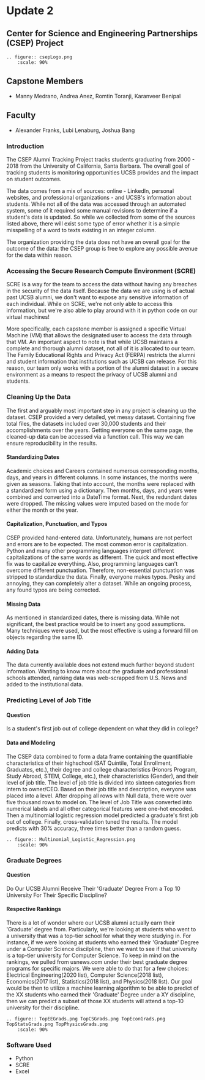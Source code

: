 # Update 2
## Center for Science and Engineering Partnerships (CSEP) Project
```{eval-rst}
.. figure:: csepLogo.png
    :scale: 90% 
```
## Capstone Members
* Manny Medrano, Andrea Anez, Romtin Toranji, Karanveer Benipal
## Faculty
* Alexander Franks, Lubi Lenaburg, Joshua Bang

### Introduction
The CSEP Alumni Tracking Project tracks students graduating from  2000 - 2018 from the University of California, Santa Barbara. The overall goal of tracking students is monitoring opportunities UCSB provides and the impact on student outcomes. 

The data comes from a mix of sources: online - LinkedIn, personal websites, and professional organizations - and UCSB's information about students. While not all of the data was accessed through an automated system, some of it required some manual revisions to determine if a student's data is updated. So while we collected from some of the sources listed above, there will exist some type of error whether it is a simple misspelling of a word to texts existing in an integer column. 

The organization providing the data does not have an overall goal for the outcome of the data: the CSEP group is free to explore any possible avenue for the data within reason.  

### Accessing the Secure Research Compute Environment (SCRE)
SCRE is a way for the team to access the data without having any breaches in the security of the data itself. Because the data we are using is of actual past UCSB alumni, we don't want to expose any sensitive information of each individual. While on SCRE, we're not only able to access this information, but we're also able to play around with it in python code on our virtual machines! 

More specifically, each capstone member is assigned a specific Virtual Machine (VM) that allows the designated user to access the data through that VM. An important aspect to note is that while UCSB maintains a complete and thorough alumni dataset, not all of it is allocated to our team. The Family Educational Rights and Privacy Act (FERPA) restricts the alumni and student information that institutions such as UCSB can release. For this reason, our team only works with a portion of the alumni dataset in a secure environment as a means to respect the privacy of UCSB alumni and students.

### Cleaning Up the Data  
The first and arguably most important step in any project is cleaning up the dataset. CSEP provided a very detailed, yet messy dataset. Containing five total files, the datasets included over 30,000 students and their accomplishments over the years. Getting everyone on the same page, the cleaned-up data can be accessed via a function call. This way we can ensure reproducibility in the results.  
#### Standardizing Dates 
Academic choices and Careers contained numerous corresponding months, days, and years in different columns. In some instances, the months were given as seasons. Taking that into account, the months were replaced with a standardized form using a dictionary. Then months, days, and years were combined and converted into a DateTime format. Next, the redundant dates were dropped. The missing values were imputed based on the mode for either the month or the year.  
#### Capitalization, Punctuation, and Typos  
CSEP provided hand-entered data. Unfortunately, humans are not perfect and errors are to be expected. The most common error is capitalization. Python and many other programming languages interpret different capitalizations of the same words as different. The quick and most effective fix was to capitalize everything. Also, programming languages can't overcome different punctuation. Therefore, non-essential punctuation was stripped to standardize the data. Finally, everyone makes typos. Pesky and annoying, they can completely alter a dataset. While an ongoing process, any found typos are being corrected.  
#### Missing Data  
As mentioned in standardized dates, there is missing data. While not significant, the best practice would be to insert any good assumptions. Many techniques were used, but the most effective is using a forward fill on objects regarding the same ID.  
#### Adding Data  
The data currently available does not extend much further beyond student information. Wanting to know more about the graduate and professional schools attended, ranking data was web-scrapped from U.S. News and added to the institutional data.  

### Predicting Level of Job Title  
#### Question  
Is a student's first job out of college dependent on what they did in college?  
####  Data and Modeling  
The CSEP data combined to form a data frame containing the quantifiable characteristics of their highschool (SAT Quintile, Total Enrollment, Graduates, etc.), their degree and college characteristics (Honors Program, Study Abroad, STEM, College, etc.), their characteristics (Gender), and their level of job title. The level of job title is divided into sixteen categories from intern to owner/CEO. Based on their job title and description, everyone was placed into a level. After dropping all rows with Null data, there were over five thousand rows to model on. The level of Job Title was converted into numerical labels and all other categorical features were one-hot encoded. Then a multinomial logistic regression model predicted a graduate's first job out of college. Finally, cross-validation tuned the results. The model predicts with 30% accuracy, three times better than a random guess.  
```{eval-rst}
.. figure:: Multinomial_Logistic_Regression.png
    :scale: 90% 
```
### Graduate Degrees
#### Question
Do Our UCSB Alumni Receive Their 'Graduate' Degree From a Top 10 University For Their Specific Discipline?
#### Respective Rankings
There is a lot of wonder where our UCSB alumni actually earn their 'Graduate' degree from. Particularly, we're looking at students who went to a university that was a top-tier school for what they were studying in. For instance, if we were looking at students who earned their 'Graduate' Degree under a Computer Science discilpline, then we want to see if that university is a top-tier university for Computer Science. To keep in mind on the rankings, we pulled from usnews.com under their best graduate degree programs for specific majors. We were able to do that for a few choices: Electrical Engineering(2020 list), Computer Science(2018 list), Economics(2017 list), Statistics(2018 list), and Physics(2018 list). Our goal would be then to utilize a machine learning algorithm to be able to predict of the XX students who earned their 'Graduate' Degree under a XY discipline, then we can predict a subset of those XX students will attend a top-10 university for their discipline.
```{eval-rst}
.. figure:: TopEEGrads.png TopCSGrads.png TopEconGrads.png TopStatsGrads.png TopPhysicsGrads.png
    :scale: 90% 
```

### Software Used
* Python
* SCRE
* Excel
